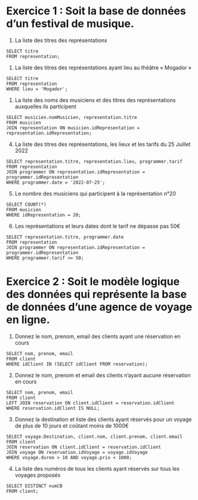 # Exercice 1 : Soit la base de données d’un festival de musique. 

1. La liste des titres des représentations 

```
SELECT titre
FROM representation;
```

1. La liste des titres des représentations ayant lieu au théâtre « Mogador » 

```
SELECT titre 
FROM representation 
WHERE lieu = 'Mogador';
```

1. La liste des noms des musiciens et des titres des représentations auxquelles ils participent 

```
SELECT musicien.nomMusicien, representation.titre 
FROM musicien 
JOIN representation ON musicien.idRepresentation = representation.idRepresentation;
```

4. La liste des titres des représentations, les lieux et les tarifs du 25 Juillet 2022 

```
SELECT representation.titre, representation.lieu, programmer.tarif 
FROM representation 
JOIN programmer ON representation.idRepresentation = programmer.idRepresentation 
WHERE programmer.date = '2022-07-25';
```

5. Le nombre des musiciens qui participent à la représentation n°20 

```
SELECT COUNT(*)
FROM musicien
WHERE idRepresentation = 20;
```

6. Les représentations et leurs dates dont le tarif ne dépasse pas 50€

```
SELECT representation.titre, programmer.date 
FROM representation 
JOIN programmer ON representation.idRepresentation = programmer.idRepresentation 
WHERE programmer.tarif <= 50;
```








# Exercice 2 : Soit le modèle logique des données qui représente la base de données d’une agence de voyage en ligne. 

1. Donnez le nom, prenom, email des clients ayant une réservation en cours 

```
SELECT nom, prenom, email
FROM client
WHERE idClient IN (SELECT idClient FROM reservation);
```

2. Donnez le nom, prenom et email des clients n’ayant aucune réservation en cours 

```
SELECT nom, prenom, email
FROM client
LEFT JOIN reservation ON client.idClient = reservation.idClient
WHERE reservation.idClient IS NULL;
```

3. Donnez la destination et liste des clients ayant réservés pour un voyage de plus de 10 jours et coûtant moins de 1000€ 

```
SELECT voyage.Destination, client.nom, client.prenom, client.email
FROM client
JOIN reservation ON client.idClient = reservation.idClient
JOIN voyage ON reservation.idVoyage = voyage.idVoyage
WHERE voyage.duree > 10 AND voyage.prix < 1000;
```

4. La liste des numéros de tous les clients ayant réservés sur tous les voyages proposés

```
SELECT DISTINCT numCB
FROM client;
```
